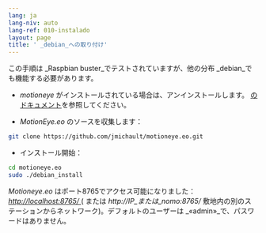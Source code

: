 ```yaml
---
lang: ja
lang-niv: auto
lang-ref: 010-instalado
layout: page
title: ' _debian_への取り付け'
---
```


この手順は _Raspbian buster_でテストされていますが、他の分布 _debian_でも機能する必要があります。

*  _motioneye_ がインストールされている場合は、アンインストールします。 [のドキュメント](https://github.com/ccrisan/motioneye/wiki)を参照してください。  


*  _MotionEye.eo_ のソースを収集します：



```bash
git clone https://github.com/jmichault/motioneye.eo.git
```

* インストール開始：



```bash
cd motioneye.eo
sudo ./debian_install
```

_Motioneye.eo_ はポート8765でアクセス可能になりました： [ _http://localhost:8765/_ ](http://localhost:8765/) ( または _http://IP_または_nomo:8765/_ 敷地内の別のステーションからネットワーク)。デフォルトのユーザーは _«admin»_で、パスワードはありません。

